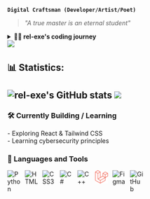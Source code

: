 **`Digital Craftsman (Developer/Artist/Poet)`**
> _"A true master is an eternal student"_

<details>
 <summary><strong>👨‍💻 rel-exe's coding journey</strong></summary>
 <p>I began my coding journey back in 9th grade when I chose ICT as my TLE elective. My fascination with technology—especially computers—and the endless possibilities of programming instantly captured my interest. From that moment, I was captivated.

As I continued this journey through my college years, I pursued a Bachelor of Science in Information Systems and am now in my third year. Along the way, I’ve grown into an aspiring web developer, app and game developer, and cybersecurity enthusiast.

I’m passionate about exploring many areas of technology because I want to create a lot of meaningful things and leave my mark on the world. This GitHub portfolio is a snapshot of my growth, my projects, and my ongoing adventure in tech.
</p>
</details>

<div align="left">
  <img src="https://visitor-badge.laobi.icu/badge?page_id=rel-exe.rel-exe"  />
</div>

## 📊 Statistics:
![rel-exe's GitHub stats](https://github-readme-stats.vercel.app/api?username=rel-exe&show_icons=true&theme=gruvbox)
![](https://github-readme-stats.vercel.app/api/top-langs/?username=rel-exe&theme=prussian&hide_border=false&include_all_commits=true&count_private=false&layout=compact)
---

### 🛠️ Currently Building / Learning
<p>
 - Exploring React & Tailwind CSS<br>
 - Learning cybersecurity principles
</p>

### 🧰 Languages and Tools
<img align="left" alt="Python" width="30px" style="padding-right:10px;" src="https://cdn.jsdelivr.net/gh/devicons/devicon/icons/python/python-plain.svg" />
<img align="left" alt="HTML" width="30px" style="padding-right:10px;" src="https://cdn.jsdelivr.net/gh/devicons/devicon/icons/html5/html5-plain.svg" />
<img align="left" alt="CSS3" width="30px" style="padding-right:10px;" src="https://cdn.jsdelivr.net/gh/devicons/devicon/icons/css3/css3-original.svg" />
<img align="left" alt="C#" width="30px" style="padding-right:10px;" src="https://cdn.jsdelivr.net/gh/devicons/devicon/icons/csharp/csharp-original.svg" />
<img align="left" alt="C++" width="30px" style="padding-right:10px;" src="https://cdn.jsdelivr.net/gh/devicons/devicon/icons/cplusplus/cplusplus-original.svg" />
<img align="left" alt="Laravel" width="30px" style="padding-right:10px;" src="https://raw.githubusercontent.com/devicons/devicon/master/icons/laravel/laravel-original.svg" />
<img align="left" alt="Figma" width="30px" style="padding-right:10px;" src="https://cdn.jsdelivr.net/gh/devicons/devicon/icons/figma/figma-original.svg" />
<img align="left" alt="GitHub" width="30px" style="padding-right:10px;" src="https://cdn.jsdelivr.net/gh/devicons/devicon/icons/github/github-original.svg" />


